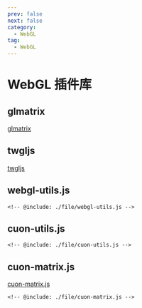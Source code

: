 ```yaml
---
prev: false
next: false
category:
  - WebGL
tag:
  - WebGL
---
```


# WebGL 插件库

<!-- more -->

## glmatrix

[glmatrix](https://glmatrix.net/docs)

## twgljs

[twgljs](https://twgljs.org/docs/index.html)

## webgl-utils.js

```js:no-line-numbers
<!-- @include: ./file/webgl-utils.js -->
```

## cuon-utils.js

```js:no-line-numbers
<!-- @include: ./file/cuon-utils.js -->
```

## cuon-matrix.js

[cuon-matrix.js](./4.html#matrix4-对象的方法和属性)

```js:no-line-numbers
<!-- @include: ./file/cuon-matrix.js -->
```
